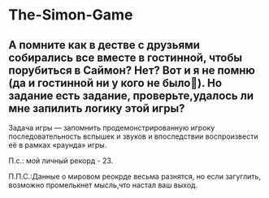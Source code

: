 # The-Simon-Game
<h2>А помните как в дестве с друзьями собирались все вместе в гостинной, чтобы порубиться в Саймон? Нет? Вот и я не помню (да и гостинной ни у кого не было🤷). Но задание есть задание, проверьте,удалось ли мне запилить логику этой игры?</h2>
<p>Задача игры — запомнить продемонстрированную игроку последовательность вспышек и звуков  и впоследствии воспроизвести её в рамках «раунда» игры.</p> 
<p>П.с.: мой личный рекорд - 23.</p>
<p>П.П.С.:Данные о мировом реокрде весьма разнятся, но если загуглить, возможно промелькнет мысль,что настал ваш выход.</p>  
